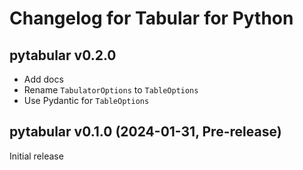 # Changelog for Tabular for Python

## pytabular v0.2.0

* Add docs
* Rename `TabulatorOptions` to `TableOptions`
* Use Pydantic for `TableOptions`


## pytabular v0.1.0 (2024-01-31, Pre-release)

Initial release
